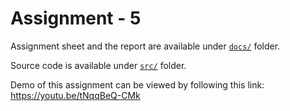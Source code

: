 # Assignment - 5

Assignment sheet and the report are available under [`docs/`](docs) folder.

Source code is available under [`src/`](src) folder.

Demo of this assignment can be viewed by following this link: https://youtu.be/tNqqBeQ-CMk
